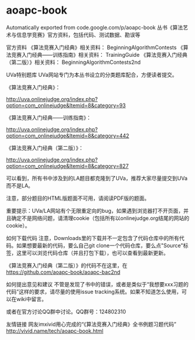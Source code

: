 # aoapc-book
Automatically exported from code.google.com/p/aoapc-book
丛书《算法艺术与信息学竞赛》官方资料，包括代码、测试数据、勘误等

官方资料
《算法竞赛入门经典》相关资料： BeginningAlgorithmContests
《算法竞赛入门经典——训练指南》相关资料： TrainingGuide
《算法竞赛入门经典（第二版）》相关资料： BeginningAlgorithmContests2nd

UVa特别题库
UVa网站专门为本丛书设立的分类题库配合，方便读者提交。

《算法竞赛入门经典》：

http://uva.onlinejudge.org/index.php?option=com_onlinejudge&Itemid=8&category=93

《算法竞赛入门经典——训练指南》：

http://uva.onlinejudge.org/index.php?option=com_onlinejudge&Itemid=8&category=442

《算法竞赛入门经典（第二版）》：

http://uva.onlinejudge.org/index.php?option=com_onlinejudge&Itemid=8&category=827

可以看到，所有书中涉及到的LA题目都克隆到了UVa，推荐大家尽量提交到UVa而不是LA。

注意，部分题目的HTML版题面不可用，请阅读PDF版的题面。

重要提示：UVa/LA网站有个无限重定向的bug，如果遇到浏览器打不开页面，并且确定不是网络问题，请清理cookie（包括所有以onlinejudge.org结尾的网站的cookie）。

如何下载代码
注意，Downloads里的下载并不一定包含了代码仓库中的所有代码。如果想要最新的代码，要么自己git clone一个代码仓库，要么点"Source"标签，这里可以浏览代码仓库（并且打包下载），也可以查看到最新更新。

《算法竞赛入门经典（第二版）》的代码不在这里，在 https://github.com/aoapc-book/aoapc-bac2nd

如何提出意见和建议
不管是发现了书中的错误，或者是类似于“我想要xxx习题的代码”这样的要求，请尽量的使用issue tracking系统。如果不知道怎么使用，可以在wiki中留言。

或者在官方讨论QQ群中讨论。QQ群号：124802310

友情链接
网友imxivid用心完成的“《算法竞赛入门经典》全书例题习题代码” http://vivid.name/tech/aoapc-book.html

